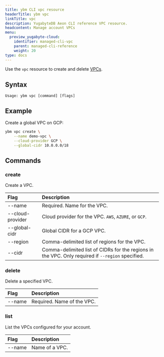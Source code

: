 ```yaml
---
title: ybm CLI vpc resource
headerTitle: ybm vpc
linkTitle: vpc
description: YugabyteDB Aeon CLI reference VPC resource.
headcontent: Manage account VPCs
menu:
  preview_yugabyte-cloud:
    identifier: managed-cli-vpc
    parent: managed-cli-reference
    weight: 20
type: docs
---
```


Use the `vpc` resource to create and delete [VPCs](../../../../cloud-basics/cloud-vpcs/cloud-vpc-intro/).

## Syntax

```text
Usage: ybm vpc [command] [flags]
```

## Example

Create a global VPC on GCP:

```sh
ybm vpc create \
    --name demo-vpc \
    --cloud-provider GCP \
    --global-cidr 10.0.0.0/18
```

## Commands

### create

Create a VPC.

| Flag | Description |
| :--- | :--- |
| --name | Required. Name for the VPC. |
| --cloud-provider | Cloud provider for the VPC. `AWS`, `AZURE`, or `GCP`. |
| --global-cidr | Global CIDR for a GCP VPC. |
| --region | Comma-delimited list of regions for the VPC. |
| --cidr | Comma-delimited list of CIDRs for the regions in the VPC. Only required if `--region` specified. |

### delete

Delete a specified VPC.

| Flag | Description |
| :--- | :--- |
| --name | Required. Name of the VPC. |

### list

List the VPCs configured for your account.

| Flag | Description |
| :--- | :--- |
| --name | Name of a VPC. |
